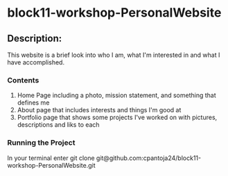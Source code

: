 # block11-workshop-PersonalWebsite

<h2>Description:</h2>
<p>This website is a brief look into who I am, what I'm interested in and what I have accomplished.</p>

<h3>Contents</h3>
<ol>
    <li>Home Page including a photo, mission statement, and something that defines me</li>
    <li>About page that includes interests and things I'm good at</li>
    <li>Portfolio page that shows some projects I've worked on with pictures, descriptions and liks to each</li>
</ol>

<h3>Running the Project</h3>
<p>In your terminal enter git clone git@github.com:cpantoja24/block11-workshop-PersonalWebsite.git</p>
